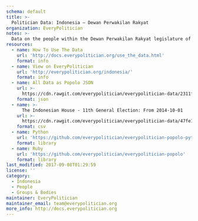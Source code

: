 ```yaml
---
schema: default
title: >-
  Politician Data: Indonesia — Dewan Perwakilan Rakyat
organization: EveryPolitician
notes: >-
  Data on the people within the Dewan Perwakilan Rakyat legislature of Indonesia.
resources:
  - name: How To Use The Data
    url: 'http://docs.everypolitician.org/use_the_data.html'
    format: info
  - name: View on EveryPolitician
    url: 'http://everypolitician.org/indonesia/'
    format: info
  - name: All Data as Popolo JSON
    url: >-
      https://cdn.rawgit.com/everypolitician/everypolitician-data/2311f0c884ca6ccb4ec25dc2309a2fa37c37683e/data/Indonesia/Council/ep-popolo-v1.0.json
    format: json
  - name: >-
      The Indonesian House - 11th General Election: From 2014-10-01
    url: >-
      https://cdn.rawgit.com/everypolitician/everypolitician-data/47fe1d861085bda5a18de5f5c39ec5c41ddd73d3/data/Indonesia/Council/term-18.csv
    format: csv
  - name: Python
    url: 'https://github.com/everypolitician/everypolitician-popolo-python'
    format: library
  - name: Ruby
    url: 'https://github.com/everypolitician/everypolitician-popolo'
    format: library
last_modified: 2017-09-08T01:29:59
license: ''
category:
  - Indonesia
  - People
  - Groups & Bodies
maintainer: EveryPolitician
maintainer_email: team@everypolitician.org
more_info: http://docs.everypolitician.org
---
```

